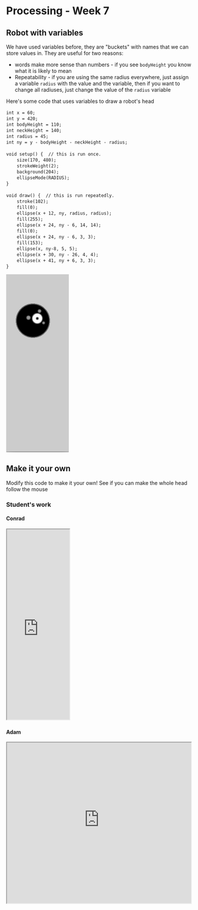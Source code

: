 # Processing - Week 7

## Robot with variables

We have used variables before, they are "buckets" with names that we can store values in. They are useful for two reasons: 

+ words make more sense than numbers - if you see `bodyHeight` you know what it is likely to mean
+ Repeatability - if you are using the same radius everywhere, just assign a variable `radius` with the value and the variable, then if you want to change all radiuses, just change the value of the `radius` variable

Here's some code that uses variables to draw a robot's head

    int x = 60;
    int y = 420;
    int bodyHeight = 110;
    int neckHeight = 140;
    int radius = 45;
    int ny = y - bodyHeight - neckHeight - radius;
     
    void setup() {  // this is run once.   
        size(170, 480);
        strokeWeight(2);
        background(204);
        ellipseMode(RADIUS);
    } 
     
    void draw() {  // this is run repeatedly.  
        stroke(102);
        fill(0);
        ellipse(x + 12, ny, radius, radius);
        fill(255);
        ellipse(x + 24, ny - 6, 14, 14);
        fill(0);
        ellipse(x + 24, ny - 6, 3, 3);
        fill(153);
        ellipse(x, ny-8, 5, 5);
        ellipse(x + 30, ny - 26, 4, 4);
        ellipse(x + 41, ny + 6, 3, 3);
    }
     

![](images/robot.png)

## Make it your own

Modify this code to make it your own! See if you can make the whole head follow the mouse

### Student's work

#### Conrad

<iframe id='ifr' width='170' height='515' scrolling='no' style='background: url(http://clsb.processingtogether.com/static/img/jun09/pad/connectingbar.gif) no-repeat center 60px;' src='http://clsb.processingtogether.com/sp/pad/iframe/ro.91VzRQjbcdUQv-/rev.911?autostart=0'></iframe>

#### Adam

<iframe id='ifr' width='500' height='435' scrolling='no' style='background: url(http://clsb.processingtogether.com/static/img/jun09/pad/connectingbar.gif) no-repeat center 60px;' src='http://clsb.processingtogether.com/sp/pad/iframe/ro.9WxJbJKli0nGSF/rev.596?autostart=0'></iframe>